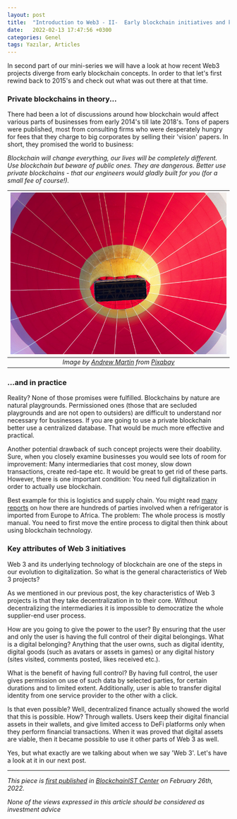 ```yaml
---
layout: post
title:  "Introduction to Web3 - II-  Early blockchain initiatives and key attributes of Web3"
date:   2022-02-13 17:47:56 +0300
categories: Genel
tags: Yazılar, Articles
---
```



In second part of our mini-series we will have a look at how recent Web3 projects diverge from early blockchain concepts. In order to that let's first rewind back to 2015's and check out what was out there at that time. 

### Private blockchains in theory... 

There had been a lot of discussions around how blockchain would affect various parts of businesses from early 2014's till late 2018's. Tons of papers were published, most from consulting firms who were desperately hungry for fees that they charge to big corporates by selling their 'vision' papers. In short, they promised the world to business: 


*Blockchain will change everything, our lives will be completely different. Use blockchain but beware of public ones. They are dangerous. Better use private blockchains - that our engineers would gladly built for you (for a small fee of course!).*

| ![aloft](/assets/balloon-2644416_800.jpg)|
|:--:| 
| *Image by [Andrew Martin](https://pixabay.com/users/aitoff-388338/) from [Pixabay](https://pixabay.com/)*|


### ...and in practice
Reality? None of those promises were fulfilled. Blockchains by nature are natural playgrounds. Permissioned ones (those that are secluded playgrounds and are not open to outsiders) are difficult to understand nor necessary for businesses. If you are going to use a private blockchain better use a centralized database. That would be much more effective and practical.

Another potential drawback of such concept projects were their doability. Sure, when you closely examine businesses you would see lots of room for improvement:  Many intermediaries that cost money, slow down transactions, create red-tape etc. It would be great to get rid of these parts. However, there is one important condition: You need full digitalization in order to actually use blockchain. 

Best example for this is logistics and supply chain. You might read [many reports](https://www.reuters.com/article/us-usa-blockchain-ibm-idUSKBN16D26Q) on how there are hundreds of parties involved when a refrigerator is imported from Europe to Africa. The problem: The whole process is mostly manual. You need to first move the entire process to digital then think about using blockchain technology. 

### Key attributes of Web 3 initiatives 

Web 3 and its underlying technology of blockchain are one of the steps in our evolution to digitalization. So what is the general characteristics of Web 3 projects?

As we mentioned in our previous post, the key characteristics of Web 3 projects is that they take decentralization in to their core. Without decentralizing the intermediaries it is impossible to democratize the whole supplier-end user process. 

How are you going to give the power to the user? By ensuring that the user and only the user is having the full control of their digital belongings. What is a digital belonging? Anything that the user owns, such as digital identity, digital goods (such as avatars or assets in games) or any digital history (sites visited, comments posted, likes received etc.). 

What is the benefit of having full control? By having full control, the user gives permission on use of such data by selected parties, for certain durations and to limited extent. Additionally, user is able to transfer digital identity from one service provider to the other with a click. 

Is that even possible? Well, decentralized finance actually showed the world that this is possible. How? Through wallets. Users keep their digital financial assets in their wallets, and give limited access to DeFi platforms only when they perform financial transactions. When it was proved that digital assets are viable, then it became possible to use it other parts of Web 3 as well. 

Yes, but what exactly are we talking about when we say 'Web 3'. Let's have a look at it in our next post. 


---
*This piece is [first published]() in [BlockchainIST Center](https://medium.com/blockchainist-center) on February 26th, 2022.*

*None of the views expressed in this article should be considered as investment advice*
